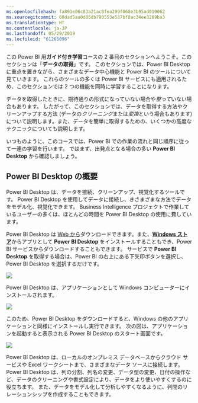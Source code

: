 ```yaml
---
ms.openlocfilehash: fa891e06c83a21ac8fea299f068e3b95ad019062
ms.sourcegitcommit: 60dad5aa0d85db790553e537bf8ac34ee3289ba3
ms.translationtype: HT
ms.contentlocale: ja-JP
ms.lasthandoff: 05/29/2019
ms.locfileid: "61265096"
---
```

この Power BI 用**ガイド付き学習**コースの 2 番目のセクションへようこそ。このセクションは「**データの取得**」です。 このセクションでは、Power BI Desktop に重点を置きながら、さまざまなデータ中心機能と Power BI のツールについて見ていきます。 これらのツールの多くは Power BI サービスにも適用されるため、このセクションでは 2 つの機能を同時に学習することになります。

データを取得したときに、期待通りの形式になっていない場合や*整って*いない場合もあります。 したがって、このセクションでは、データを取得する方法やクリーンアップする方法 (データの*クリーニング*または*変換*という場合もあります) について説明します。また、データを簡単に取得するための、いくつかの高度なテクニックについても説明します。

いつものように、このコースでは、Power BI での作業の流れと同じ順序に従って一連の学習を行います。 ではまず、出発点となる場合の多い **Power BI Desktop** から確認しましょう。

## <a name="an-overview-of-power-bi-desktop"></a>Power BI Desktop の概要
Power BI Desktop は、データを接続、クリーンアップ、視覚化するツールです。 Power BI Desktop を使用してデータに接続し、きさまざまな方法でデータをモデル化、視覚化できます。 Business Intelligence プロジェクトで作業しているユーザーの多くは、ほとんどの時間を Power BI Desktop の使用に費しています。

Power BI Desktop は [Web から](http://go.microsoft.com/fwlink/?LinkID=521662)ダウンロードできます。また、[**Windows ストア**](http://aka.ms/pbidesktopstore)からアプリとして **Power BI Desktop** をインストールすることもでき、Power BI サービスからダウンロードすることもできます。 サービスで **Power BI Desktop** を取得する場合は、Power BI の右上にある下矢印ボタンを選択し、Power BI Desktop を選択するだけです。

![](media/1-1-overview-of-power-bi-desktop/1-1_1.png)

Power BI Desktop は、アプリケーションとして Windows コンピューターにインストールされます。

![](media/1-1-overview-of-power-bi-desktop/1-1_2.png)

このため、Power BI Desktop をダウンロードすると、Windows の他のアプリケーションと同様にインストールし実行できます。 次の図は、アプリケーションを起動すると表示される Power BI Desktop のスタート画面です。

![](media/1-1-overview-of-power-bi-desktop/1-1_3.png)

Power BI Desktop は、ローカルのオンプレミス データベースからクラウド サービスや Excel ワークシートまで、さまざまなデータ ソースに接続します。 Power BI Desktop は、列の分割、列名の変更、データ型の変更、日付の操作など、データのクリーニングや書式設定により、データをより使いやすくするのに役立ちます。 また、データをモデル化して分析しやすくなるように、列間のリレーションシップを作成することもできます。

